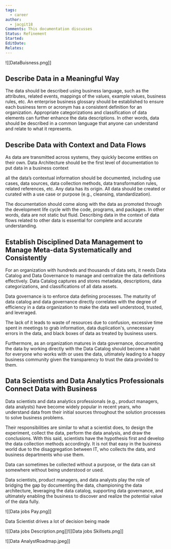 ```yaml
---
tags:
  - career
author:
  - jacgit18
Comments: This documentation discusses
Status: Refinement
Started: 
EditDate: 
Relates:
---
```

![[DataBuisness.png]]
## Describe Data in a Meaningful Way 

The data should be described using business language, such as the attributes, related events, mappings of the values, example values, business rules, etc. An enterprise business glossary should be established to ensure each business term or acronym has a consistent definition for an organization. Appropriate categorizations and classification of data elements can further enhance the data descriptions. In other words, data should be described in a common language that anyone can understand and relate to what it represents. 

## Describe Data with Context and Data Flows 

As data are transmitted across systems, they quickly become entities on their own. Data Architecture should be the first level of documentation to put data in a business context  

all the data’s contextual information should be documented, including use cases, data sources, data collection methods, data transformation rules, related references, etc. Any data has its origin. All data should be created or curated with a use case or purpose (e.g., cleansing, standardization). 

The documentation should come along with the data as promoted through the development life cycle with the code, programs, and packages. In other words, data are not static but fluid. Describing data in the context of data flows related to other data is essential for complete and accurate understanding. 

## Establish Disciplined Data Management to Manage Meta-data Systematically and Consistently 

For an organization with hundreds and thousands of data sets, it needs Data Catalog and Data Governance to manage and centralize the data definitions effectively. Data Catalog captures and stores metadata, descriptions, data categorizations, and classifications of all data assets.  

Data governance is to enforce data defining processes. The maturity of data catalog and data governance directly correlates with the degree of efficiency in a data organization to make the data well understood, trusted, and leveraged.  

The lack of it leads to waste of resources due to confusion, excessive time spent in meetings to grab information, data duplication's, unnecessary errors in the data, and black boxes of data as treated by business users.  

Furthermore, as an organization matures in data governance, documenting the data by working directly with the Data Catalog should become a habit for everyone who works with or uses the data, ultimately leading to a happy business community given the transparency to trust the data provided to them. 

## Data Scientists and Data Analytics Professionals Connect Data with Business 

Data scientists and data analytics professionals (e.g., product managers, data analysts) have become widely popular in recent years, who understand data from their initial sources throughout the solution processes to solve business problems. 

Their responsibilities are similar to what a scientist does, to design the experiment, collect the data, perform the data analysis, and draw the conclusions. With this said, scientists have the hypothesis first and develop the data collection methods accordingly. It is not that easy in the business world due to the disaggregation between IT, who collects the data, and business departments who use them.  

Data can sometimes be collected without a purpose, or the data can sit somewhere without being understood or used.  

Data scientists, product managers, and data analysts play the role of bridging the gap by documenting the data, championing the data architecture, leveraging the data catalog, supporting data governance, and ultimately enabling the business to discover and realize the potential value of the data fully. 

![[Data jobs Pay.png]]

Data Scientist drives a lot of decision being made  

![[Data jobs Description.png]]![[Data jobs Skillsets.png]]

![[Data AnalystRoadmap.jpeg]]